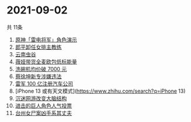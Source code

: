 # 2021-09-02
  共 11条

  <!-- BEGIN -->
  <!-- 最后更新时间:Thu Sep 02 2021 02:20:55 GMT+0000 (Coordinated Universal Time) -->
  1. [原神「雷电将军」角色演示](https://www.zhihu.com/search?q=原神)
1. [郎平卸任女排主教练](https://www.zhihu.com/search?q=郎平)
1. [云南虫谷](https://www.zhihu.com/search?q=云南虫谷)
1. [薇娅带货全麦欧包低标能量](https://www.zhihu.com/search?q=薇娅带货)
1. [洗碗机均价破 7000 元](https://www.zhihu.com/search?q=洗碗机)
1. [蔡徐坤新专涉嫌违法](https://www.zhihu.com/search?q=蔡徐坤)
1. [雷军 100 亿注册汽车公司](https://www.zhihu.com/search?q=小米汽车)
1. [iPhone 13 或有天文模式](https://www.zhihu.com/search?q=iPhone 13)
1. [沉迷网游改变大脑结构](https://www.zhihu.com/search?q=大脑结构)
1. [进击的巨人角色人气投票](https://www.zhihu.com/search?q=进击的巨人)
1. [台州女尸案凶手系其丈夫](https://www.zhihu.com/search?q=台州女尸)
  <!-- END -->
  